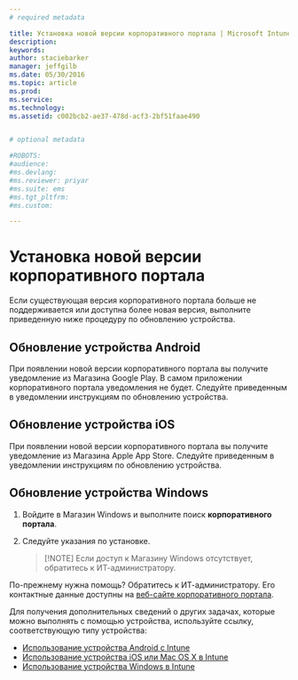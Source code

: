```yaml
---
# required metadata

title: Установка новой версии корпоративного портала | Microsoft Intune
description:
keywords:
author: staciebarker
manager: jeffgilb
ms.date: 05/30/2016
ms.topic: article
ms.prod:
ms.service:
ms.technology:
ms.assetid: c002bcb2-ae37-478d-acf3-2bf51faae490


# optional metadata

#ROBOTS:
#audience:
#ms.devlang:
#ms.reviewer: priyar
#ms.suite: ems
#ms.tgt_pltfrm:
#ms.custom:

---
```


# Установка новой версии корпоративного портала

Если существующая версия корпоративного портала больше не поддерживается или доступна более новая версия, выполните приведенную ниже процедуру по обновлению устройства.

## Обновление устройства Android

При появлении новой версии корпоративного портала вы получите уведомление из Магазина Google Play. В самом приложении корпоративного портала уведомления не будет. Следуйте приведенным в уведомлении инструкциям по обновлению устройства.

## Обновление устройства iOS

При появлении новой версии корпоративного портала вы получите уведомление из Магазина Apple App Store. Следуйте приведенным в уведомлении инструкциям по обновлению устройства.

## Обновление устройства Windows

1.  Войдите в Магазин Windows и выполните поиск **корпоративного портала**.

2.  Следуйте указания по установке.

    > [!NOTE] Если доступ к Магазину Windows отсутствует, обратитесь к ИТ-администратору.


По-прежнему нужна помощь? Обратитесь к ИТ-администратору. Его контактные данные доступны на [веб-сайте корпоративного портала](http://portal.manage.microsoft.com).

Для получения дополнительных сведений о других задачах, которые можно выполнять с помощью устройства, используйте ссылку, соответствующую типу устройства:

- [Использование устройства Android с Intune](using-your-android-device-with-intune.md)</br>
- [Использование устройства iOS или Mac OS X в Intune](using-your-ios-or-mac-os-x-device-with-intune.md)</br>
- [Использование устройства Windows в Intune](using-your-windows-device-with-intune.md)



<!--HONumber=Jun16_HO2-->



